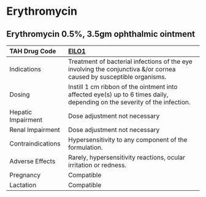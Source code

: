 # Erythromycin

## Erythromycin 0.5%, 3.5gm ophthalmic ointment

| TAH Drug Code      | [**EILO1**](https://www.tahsda.org.tw/drugs/hissearch.php?drug_code=EILO1)                                                |
|:-------------------|:--------------------------------------------------------------------------------------------------------------------------|
| Indications        | Treatment of bacterial infections of the eye involving the conjunctiva &/or cornea caused by susceptible organisms.       |
| Dosing             | Instill 1 cm ribbon of the ointment into affected eye(s) up to 6 times daily, depending on the severity of the infection. |
| Hepatic Impairment | Dose adjustment not necessary                                                                                             |
| Renal Impairment   | Dose adjustment not necessary                                                                                             |
| Contraindications  | Hypersensitivity to any component of the formulation.                                                                     |
| Adverse Effects    | Rarely, hypersensitivity reactions, ocular irritation or redness.                                                         |
| Pregnancy          | Compatible                                                                                                                |
| Lactation          | Compatible                                                                                                                |

